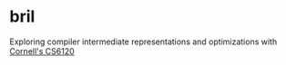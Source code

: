 # bril
Exploring compiler intermediate representations and optimizations with [Cornell's CS6120](https://www.cs.cornell.edu/courses/cs6120/2020fa/self-guided/)
